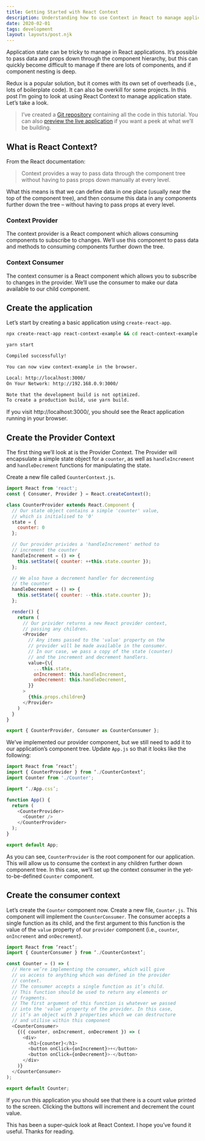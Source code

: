 ```yaml
---
title: Getting Started with React Context
description: Understanding how to use Context in React to manage application state
date: 2020-02-01
tags: development
layout: layouts/post.njk
---
```


Application state can be tricky to manage in React applications. It’s possible to pass data and props down through the component hierarchy, but this can quickly become difficult to manage if there are lots of components, and if component nesting is deep. 

Redux is a popular solution, but it comes with its own set of overheads (i.e., lots of boilerplate code). It can also be overkill for some projects. In this post I’m going to look at using React Context to manage application state. Let’s take a look.

> I’ve created a [Git repository](https://github.com/aaronmarr/react-context-example-counter) containing all the code in this tutorial. You can also [preview the live application](https://goofy-davinci-aed1d7.netlify.com/) if you want a peek at what we’ll be building.

## What is React Context?

From the React documentation:

> Context provides a way to pass data through the component tree without having to pass props down manually at every level.

What this means is that we can define data in one place (usually near the top of the component tree), and then consume this data in any components further down the tree – without having to pass props at every level. 

### Context Provider

The context provider is a React component which allows consuming components to subscribe to changes. We’ll use this component to pass data and methods to consuming components further down the tree.

### Context Consumer

The context consumer is a React component which allows you to subscribe to changes in the provider. We’ll use the consumer to make our data available to our child component.

## Create the application
Let’s start by creating a basic application using `create-react-app`. 

```bash
npx create-react-app react-context-example && cd react-context-example

yarn start

Compiled successfully!

You can now view context-example in the browser.

Local: http://localhost:3000/
On Your Network: http://192.168.0.9:3000/

Note that the development build is not optimized.
To create a production build, use yarn build.
```

If you visit http://localhost:3000/, you should see the React application running in your browser. 

## Create the Provider Context
The first thing we’ll look at is the Provider Context. The Provider will encapsulate a simple state object for a `counter`, as well as `handleIncrement` and `handleDecrement` functions for manipulating the state.

Create a new file called `CounterContext.js`.

```js
import React from 'react';
const { Consumer, Provider } = React.createContext();

class CounterProvider extends React.Component {
  // Our state object contains a simple 'counter' value, 
  // which is initialised to '0'
  state = {
    counter: 0
  };

  // Our provider privides a 'handleIncrement' method to 
  // increment the counter
  handleIncrement = () => {
    this.setState({ counter: ++this.state.counter });
  };

  // We also have a decrement handler for decrementing 
  // the counter
  handleDecrement = () => {
    this.setState({ counter: --this.state.counter });
  };

  render() {
    return (
      // Our privider returns a new React provider context, 
      // passing any children.
      <Provider
        // Any items passed to the 'value' property on the 
        // provider will be made available in the consumer.  
        // In our case, we pass a copy of the state (counter) 
        // and the increment and decrement handlers.
        value={\{ 
          ...this.state,
          onIncrement: this.handleIncrement,
          onDecrement: this.handleDecrement,
        }} 
      >
        {this.props.children}
      </Provider>
    )
  }
}

export { CounterProvider, Consumer as CounterConsumer };

```

We’ve implemented our provider component, but we still need to add it to our application’s component tree. Update `App.js` so that it looks like the following:

```js
import React from ‘react’;
import { CounterProvider } from ‘./CounterContext’;
import Counter from './Counter';

import ‘./App.css’;

function App() {
  return (
    <CounterProvider>
      <Counter />
    </CounterProvider>
  );
}

export default App;
```

As you can see,  `CounterProvider` is the root component for our application. This will allow us to consume the context in any children further down component tree. In this case, we’ll set up the context consumer in the yet-to-be-defined `Counter` component. 

## Create the consumer context
Let’s create the `Counter` component now. Create a new file, `Counter.js`. This component will implement the `CounterConsumer`. The consumer accepts a single function as its child, and the first argument to this function is the value of the `value` property of our `provider` component (i.e., `counter`, `onIncrement` and `onDecrement`).

```js
import React from ‘react’;
import { CounterConsumer } from ‘./CounterContext’;

const Counter = () => (
  // Here we’re implementing the consumer, which will give 
  // us access to anything which was defined in the provider 
  // context.
  // The consumer accepts a single function as it’s child.  
  // This function should be used to return any elements or 
  // fragments.
  // The first argument of this function is whatever we passed 
  // into the 'value' property of the provider. In this case, 
  // it’s an object with 3 properties which we can destructure 
  // and utilise within this component
  <CounterConsumer>
    {({ counter, onIncrement, onDecrement }) => (
      <div>
        <h1>{counter}</h1> 
        <button onClick={onIncrement}>+</button> 
        <button onClick={onDecrement}>-</button> 
      </div>
    )}
  </CounterConsumer>
);

export default Counter;
```

If you run this application you should see that there is a count value printed to the screen. Clicking the buttons will  increment and decrement the count value. 

This has been a super-quick look at React Context. I hope you’ve found it useful. Thanks for reading.
